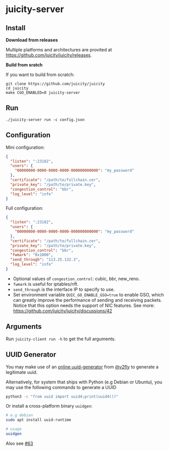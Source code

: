 # juicity-server

## Install

**Download from releases**

Multiple platforms and architectures are provited at <https://github.com/juicity/juicity/releases>.

**Build from sratch**

If you want to build from scratch:

```shell
git clone https://github.com/juicity/juicity
cd juicity
make CGO_ENABLED=0 juicity-server
```

## Run

```shell
./juicity-server run -c config.json
```

## Configuration

Mini configuration:

```json
{
  "listen": ":23182",
  "users": {
    "00000000-0000-0000-0000-000000000000": "my_password"
  },
  "certificate": "/path/to/fullchain.cer",
  "private_key": "/path/to/private.key",
  "congestion_control": "bbr",
  "log_level": "info"
}
```

Full configuration:

```json
{
  "listen": ":23182",
  "users": {
    "00000000-0000-0000-0000-000000000000": "my_password"
  },
  "certificate": "/path/to/fullchain.cer",
  "private_key": "/path/to/private.key",
  "congestion_control": "bbr",
  "fwmark": "0x1000",
  "send_through": "113.25.132.3",
  "log_level": "info"
}
```

- Optional values of `congestion_control`: cubic, bbr, new_reno.
- `fwmark` is useful for iptables/nft.
- `send_through` is the interface IP to specify to use.
- Set environment variable `QUIC_GO_ENABLE_GSO=true` to enable GSO, which can greatly improve the performance of sending and receiving packets. Notice that this option needs the support of NIC features. See more: <https://github.com/juicity/juicity/discussions/42>

## Arguments

Run `juicity-client run -h` to get the full arguments.

## UUID Generator

You may make use of an [online uuid-generator](https://www.v2fly.org/en_US/awesome/tools.html) from [@v2fly](https://github.com/v2fly) to generate a legitimate uuid.

Alternatively, for system that ships with Python (e.g Debian or Ubuntu), you may use the following commands to generate a UUID

```bash
python3 -c "from uuid import uuid4;print(uuid4())"
```

Or install a cross-platform binary `uuidgen`:

```bash
# e.g debian
sudo apt install uuid-runtime

# usage
uuidgen
```

Also see [#63](https://github.com/juicity/juicity/issues/63)

